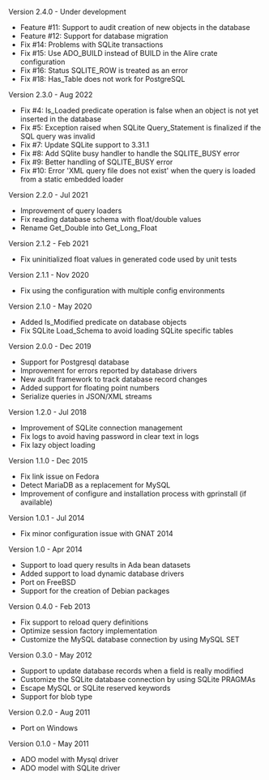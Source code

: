 Version 2.4.0   - Under development
  - Feature #11: Support to audit creation of new objects in the database
  - Feature #12: Support for database migration
  - Fix #14: Problems with SQLite transactions
  - Fix #15: Use ADO_BUILD instead of BUILD in the Alire crate configuration
  - Fix #16: Status SQLITE_ROW is treated as an error
  - Fix #18: Has_Table does not work for PostgreSQL

Version 2.3.0   - Aug 2022
  - Fix #4: Is_Loaded predicate operation is false when an object is not yet inserted in the database
  - Fix #5: Exception raised when SQLite Query_Statement is finalized if the SQL query was invalid
  - Fix #7: Update SQLite support to 3.31.1
  - Fix #8: Add SQlite busy handler to handle the SQLITE_BUSY error
  - Fix #9: Better handling of SQLITE_BUSY error
  - Fix #10: Error 'XML query file does not exist' when the query is loaded from a static embedded loader

Version 2.2.0   - Jul 2021
  - Improvement of query loaders
  - Fix reading database schema with float/double values
  - Rename Get_Double into Get_Long_Float

Version 2.1.2   - Feb 2021
  - Fix uninitialized float values in generated code used by unit tests

Version 2.1.1   - Nov 2020
  - Fix using the configuration with multiple config environments

Version 2.1.0   - May 2020
  - Added Is_Modified predicate on database objects
  - Fix SQLite Load_Schema to avoid loading SQLite specific tables

Version 2.0.0   - Dec 2019
  - Support for Postgresql database
  - Improvement for errors reported by database drivers
  - New audit framework to track database record changes
  - Added support for floating point numbers
  - Serialize queries in JSON/XML streams

Version 1.2.0   - Jul 2018
  - Improvement of SQLite connection management
  - Fix logs to avoid having password in clear text in logs
  - Fix lazy object loading

Version 1.1.0   - Dec 2015
  - Fix link issue on Fedora
  - Detect MariaDB as a replacement for MySQL
  - Improvement of configure and installation process with gprinstall (if available)

Version 1.0.1   - Jul 2014
  - Fix minor configuration issue with GNAT 2014

Version 1.0     - Apr 2014
  - Support to load query results in Ada bean datasets
  - Added support to load dynamic database drivers
  - Port on FreeBSD
  - Support for the creation of Debian packages

Version 0.4.0   - Feb 2013
  - Fix support to reload query definitions
  - Optimize session factory implementation
  - Customize the MySQL database connection by using MySQL SET

Version 0.3.0   - May 2012
  - Support to update database records when a field is really modified
  - Customize the SQLite database connection by using SQLite PRAGMAs
  - Escape MySQL or SQLite reserved keywords
  - Support for blob type

Version 0.2.0   - Aug 2011
  - Port on Windows

Version 0.1.0	- May 2011
  - ADO model with Mysql driver
  - ADO model with SQLite driver
